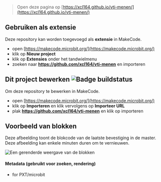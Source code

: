 
> Open deze pagina op [https://xcl164.github.io/vti-menen/](https://xcl164.github.io/vti-menen/)

## Gebruiken als extensie

Deze repository kan worden toegevoegd als **extensie** in MakeCode.

* open [https://makecode.microbit.org/](https://makecode.microbit.org/)
* klik op **Nieuw project**
* klik op **Extensies** onder het tandwielmenu
* zoeken naar **https://github.com/xcl164/vti-menen** en importeren

## Dit project bewerken ![Badge buildstatus](https://github.com/xcl164/vti-menen/workflows/MakeCode/badge.svg)

Om deze repository te bewerken in MakeCode.

* open [https://makecode.microbit.org/](https://makecode.microbit.org/)
* klik op **Importeren** en klik vervolgens op **Importeer URL**
* plak **https://github.com/xcl164/vti-menen** en klik op importeren

## Voorbeeld van blokken

Deze afbeelding toont de blokcode van de laatste bevestiging in de master.
Deze afbeelding kan enkele minuten duren om te vernieuwen.

![Een gerenderde weergave van de blokken](https://github.com/xcl164/vti-menen/raw/master/.github/makecode/blocks.png)

#### Metadata (gebruikt voor zoeken, rendering)

* for PXT/microbit
<script src="https://makecode.com/gh-pages-embed.js"></script><script>makeCodeRender("{{ site.makecode.home_url }}", "{{ site.github.owner_name }}/{{ site.github.repository_name }}");</script>
